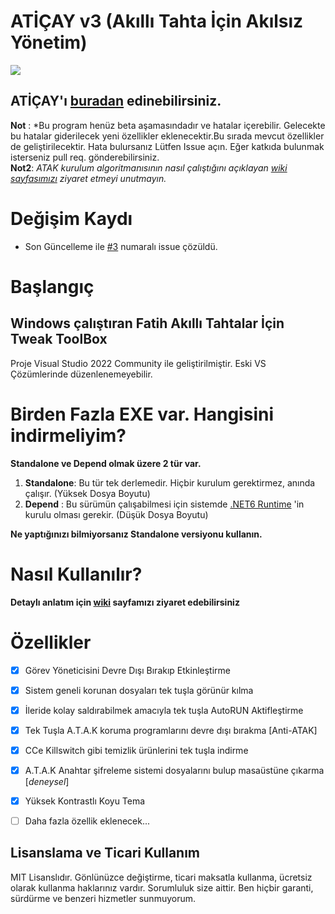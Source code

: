 ATİÇAY v3 (**A**kıllı **T**ahta **İç**in **A**kılsız **Y**önetim)
====
<image src="https://i.hizliresim.com/8h2vyug.jpg"></image>

## ATİÇAY'ı <a href="https://github.com/prescionx/aticay/releases/">buradan</a> edinebilirsiniz.

**Not** : *Bu program henüz beta aşamasındadır ve hatalar içerebilir. Gelecekte bu hatalar giderilecek yeni özellikler eklenecektir.Bu sırada mevcut özellikler de geliştirilecektir. Hata bulursanız Lütfen Issue açın. Eğer katkıda bulunmak isterseniz pull req. gönderebilirsiniz. 
<br>
**Not2**: *ATAK kurulum algoritmanısının nasıl çalıştığını açıklayan <a href="https://github.com/prescionx/aticay/wiki/A.T.A.K-1.0.9-.ini-algoritmas%C4%B1-a%C3%A7%C4%B1kland%C4%B1">wiki sayfasımızı</a> ziyaret etmeyi unutmayın.*
# Değişim Kaydı
  * Son Güncelleme ile <a href="https://github.com/prescionx/aticay/issues/3">#3</a> numaralı issue çözüldü. 

# Başlangıç
## Windows çalıştıran Fatih Akıllı Tahtalar İçin Tweak ToolBox
Proje Visual Studio 2022 Community ile geliştirilmiştir. Eski VS Çözümlerinde düzenlenemeyebilir.
# Birden Fazla EXE var. Hangisini indirmeliyim?

**Standalone ve Depend olmak üzere 2 tür var.**
1. **Standalone**: Bu tür tek derlemedir. Hiçbir kurulum gerektirmez, anında çalışır. (Yüksek Dosya Boyutu)
2. **Depend** : Bu sürümün çalışabilmesi için sistemde  <a href="https://dotnet.microsoft.com/download/dotnet/6.0">.NET6 Runtime</a> 'in kurulu olması gerekir. (Düşük Dosya Boyutu)

**Ne yaptığınızı bilmiyorsanız Standalone versiyonu kullanın.**

# Nasıl Kullanılır?
**Detaylı anlatım için  <a href="https://github.com/prescionx/aticay/wiki/Nasıl-Kullanılır">wiki</a>  sayfamızı ziyaret edebilirsiniz**

# Özellikler
- [x] Görev Yöneticisini Devre Dışı Bırakıp Etkinleştirme
- [X] Sistem geneli korunan dosyaları tek tuşla görünür kılma
- [x] İleride kolay saldırabilmek amacıyla tek tuşla AutoRUN Aktifleştirme
- [X] Tek Tuşla A.T.A.K koruma programlarını devre dışı bırakma [Anti-ATAK]
- [X] CCe Killswitch gibi temizlik ürünlerini tek tuşla indirme
- [X] A.T.A.K Anahtar şifreleme sistemi dosyalarını bulup masaüstüne çıkarma [*deneysel*]
- [X] Yüksek Kontrastlı Koyu Tema 
- [ ] Daha fazla özellik eklenecek...



Lisanslama ve Ticari Kullanım
--------
MIT Lisanslıdır. Gönlünüzce değiştirme, ticari maksatla kullanma, ücretsiz olarak kullanma haklarınız vardır. Sorumluluk size aittir. Ben hiçbir garanti, sürdürme ve benzeri hizmetler sunmuyorum.
